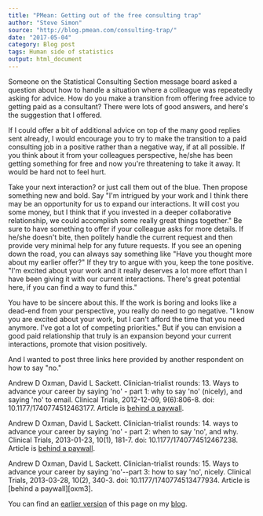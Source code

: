 ```yaml
---
title: "PMean: Getting out of the free consulting trap"
author: "Steve Simon"
source: "http://blog.pmean.com/consulting-trap/"
date: "2017-05-04"
category: Blog post
tags: Human side of statistics
output: html_document
---
```


Someone on the Statistical Consulting Section message board asked a question about how to handle a situation where a colleague was repeatedly asking for advice. How do you make a transition from offering free advice to getting paid as a consultant? There were lots of good answers, and here's the suggestion that I offered.

<!---More--->

If I could offer a bit of additional advice on top of the many good replies sent already, I would encourage you to try to make the transition to a paid consulting job in a positive rather than a negative way, if at all possible. If you think about it from your colleagues perspective, he/she has been getting something for free and now you're threatening to take it away. It would be hard not to feel hurt.

Take your next interaction? or just call them out of the blue. Then propose something new and bold. Say "I'm intrigued by your work and I think there may be an opportunity for us to expand our interactions. It will cost you some money, but I think that if you invested in a deeper collaborative relationship, we could accomplish some really great things together." Be sure to have something to offer if your colleague asks for more details. If he/she doesn't bite, then politely handle the current request and then provide very minimal help for any future requests. If you see an opening down the road, you can always say something like "Have you thought more about my earlier offer?" If they try to argue with you, keep the tone positive. "I'm excited about your work and it really deserves a lot more effort than I have been giving it with our current interactions. There's great potential here, if you can find a way to fund this."

You have to be sincere about this. If the work is boring and looks like a dead-end from your perspective, you really do need to go negative. "I know you are excited about your work, but I can't afford the time that you need anymore. I've got a lot of competing priorities." But if you can envision a good paid relationship that truly is an expansion beyond your current interactions, promote that vision positively.

And I wanted to post three links here provided by another respondent on how to say "no."

Andrew D Oxman, David L Sackett. Clinician-trialist rounds: 13. Ways to advance your career by saying 'no' - part 1: why to say 'no' (nicely), and saying 'no' to email. Clinical Trials, 2012-12-09, 9(6):806-8. doi: 10.1177/1740774512463177. Article is [behind a paywall][oxm1].

Andrew D Oxman, David L Sackett. Clinician-trialist rounds: 14. ways to advance your career by saying 'no' - part 2: when to say 'no', and why. Clinical Trials, 2013-01-23, 10(1), 181-7. doi: 10.1177/1740774512467238. Article is [behind a paywall][oxm2].

Andrew D Oxman, David L Sackett. Clinician-trialist rounds: 15. Ways to advance your career by saying 'no'--part 3: how to say 'no', nicely. Clinical Trials,
2013-03-28, 10(2), 340-3. doi: 10.1177/1740774513477934. Article is [behind a paywall][oxm3].

You can find an [earlier version][sim1] of this page on my [blog][sim2].

[sim1]: http://blog.pmean.com/consulting-trap/
[sim2]: http://blog.pmean.com

[oxm1]: https://www.ncbi.nlm.nih.gov/pubmed/23250947
[oxm2]: https://www.ncbi.nlm.nih.gov/pubmed/23345309
[xom3]: https://www.ncbi.nlm.nih.gov/pubmed/23539113



